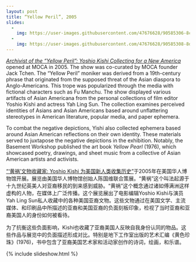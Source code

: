 ```yaml
---
layout: post
title: “Yellow Peril”, 2005
slides:
  -
    img: https://user-images.githubusercontent.com/47676628/90585306-8c1ec600-e1a2-11ea-9e2d-7ad69e590447.jpg
  -
    img: https://user-images.githubusercontent.com/47676628/90585308-8de88980-e1a2-11ea-8101-6ed6858ace5c.jpg
---
```


*[Archivist of the “Yellow Peril”: Yoshio Kishi Collecting for a New America](https://www.nytimes.com/2005/05/01/nyregion/thecity/in-a-west-side-apartment-a-world.html)* opened at MOCA in 2005. The show was co-curated by MOCA founder Jack Tchen. The “Yellow Peril” moniker was derived from a 19th-century phrase that originated from the supposed threat of the Asian diaspora to Anglo-Americans. This trope was popularized through the media with fictional characters such as Fu Manchu. The show displayed various artifacts of Asian Americana from the personal collections of film editor Yoshio Kishi and actress Yah Ling Sun. The collection examines perceived identities of Asians and Asian Americans based around unflattering stereotypes in American literature, popular media, and paper ephemera.  

To combat the negative depictions, Yishi also collected ephemera based around Asian American reflections on their own identity. These materials served to juxtapose the negative depictions in the exhibition. Notably, the Basement Workshop published the art book *Yellow Pearl* (1976), which showcased poetry, drawings, and sheet music from a collective of Asian American artists and activists.  

[“‘黄祸’文物收藏家: Yoshio Kishi 为美国新人类收集历史”](https://www.nytimes.com/2005/05/01/nyregion/thecity/in-a-west-side-apartment-a-world.html)于2005年在美国华人博物馆开展。展览由美国华人博物馆创始人陈国维联合策展。“黄祸”这个叫法起源于十九世纪英美人对亚裔移民的到来感到威胁。“黄祸”这个概念通过诸如傅满洲这样虚构的人物，在媒体上广泛传播。这个展览展出了电影编辑Yoshio Kishi与演员Yah Ling Sun私人收藏中的各种美国亚裔文物。这些文物通过在美国文学、主流媒体、和印刷品中所描述的亚裔和美国亚裔的负面刻板印象，检视了当时亚裔和亚裔美国人的身份如何被看待。
  
为了抗衡这些负面影响，Kishi也收藏了亚裔美国人反映自我身份认同的物品。这些作品与展览中的负面描述形成对比。特别是地下工作室出版的艺术汇编《黄色珍珠》(1976)，书中包含了亚裔美国艺术家和活动家创作的诗词，绘画，和乐谱。

{% include slideshow.html %}
